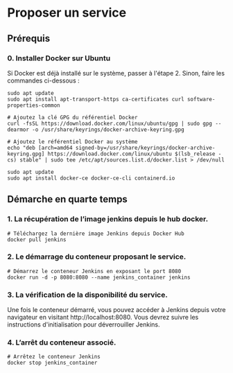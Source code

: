 # Proposer un service
##  Prérequis
### 0. Installer Docker sur Ubuntu 

Si Docker est déjà installé sur le système, passer à l'étape 2. Sinon, faire les commandes ci-dessous :
```
sudo apt update
sudo apt install apt-transport-https ca-certificates curl software-properties-common

# Ajoutez la clé GPG du référentiel Docker
curl -fsSL https://download.docker.com/linux/ubuntu/gpg | sudo gpg --dearmor -o /usr/share/keyrings/docker-archive-keyring.gpg

# Ajoutez le référentiel Docker au système
echo "deb [arch=amd64 signed-by=/usr/share/keyrings/docker-archive-keyring.gpg] https://download.docker.com/linux/ubuntu $(lsb_release -cs) stable" | sudo tee /etc/apt/sources.list.d/docker.list > /dev/null

sudo apt update
sudo apt install docker-ce docker-ce-cli containerd.io
```
## Démarche en quarte temps
### 1. La récupération de l’image jenkins depuis le hub docker.
```
# Téléchargez la dernière image Jenkins depuis Docker Hub
docker pull jenkins
```
### 2. Le démarrage du conteneur proposant le service.
```
# Démarrez le conteneur Jenkins en exposant le port 8080
docker run -d -p 8080:8080 --name jenkins_container jenkins
```
### 3. La vérification de la disponibilité du service.
Une fois le conteneur démarré, vous pouvez accéder à Jenkins depuis votre navigateur en visitant 
http://localhost:8080. Vous devrez suivre les instructions d'initialisation pour déverrouiller Jenkins.

### 4. L’arrêt du conteneur associé.
```
# Arrêtez le conteneur Jenkins
docker stop jenkins_container
```
